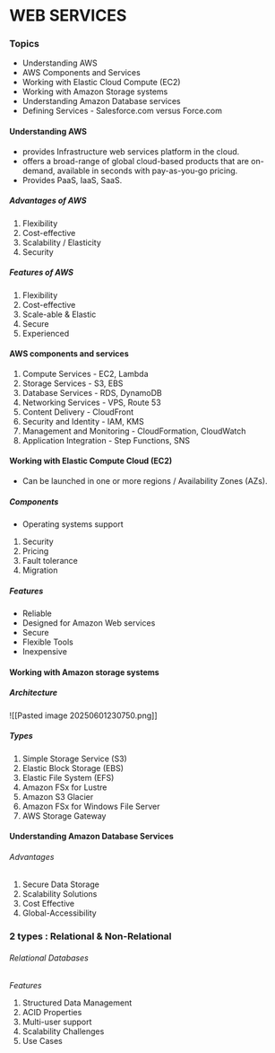 # WEB SERVICES

### Topics
- Understanding AWS
- AWS Components and Services
- Working with Elastic Cloud Compute (EC2)
- Working with Amazon Storage systems
- Understanding Amazon Database services
- Defining Services - Salesforce.com versus Force.com

#### Understanding AWS

- provides Infrastructure web services platform in the cloud.
- offers a broad-range of global cloud-based products that are on-demand, available in seconds with pay-as-you-go pricing.
- Provides PaaS, IaaS, SaaS.

##### Advantages of AWS
1. Flexibility
2. Cost-effective
3. Scalability / Elasticity
4. Security

##### Features of AWS
1. Flexibility
2. Cost-effective
3. Scale-able & Elastic
4. Secure
5. Experienced

#### AWS components and services

1. Compute Services - EC2, Lambda
2. Storage Services - S3, EBS
3. Database Services - RDS, DynamoDB
4. Networking Services - VPS, Route 53
5. Content Delivery - CloudFront
6. Security and Identity - IAM, KMS
7. Management and Monitoring - CloudFormation, CloudWatch
8. Application Integration - Step Functions, SNS

#### Working with Elastic Compute Cloud (EC2)

- Can be launched in one or more regions / Availability Zones (AZs).

##### Components
* Operating systems support
1. Security
2. Pricing
3. Fault tolerance
4. Migration

##### Features
- Reliable
- Designed for Amazon Web services
- Secure
- Flexible Tools
- Inexpensive

#### Working with Amazon storage systems

##### Architecture

![[Pasted image 20250601230750.png]]

##### Types

1. Simple Storage Service (S3)
2. Elastic Block Storage (EBS)
3. Elastic File System (EFS)
4. Amazon FSx for Lustre
5. Amazon S3 Glacier
6. Amazon FSx for Windows File Server
7. AWS Storage Gateway

#### Understanding Amazon Database Services

###### Advantages
1. Secure Data Storage
2. Scalability Solutions
3. Cost Effective
4. Global-Accessibility

### 2 types : Relational & Non-Relational

###### Relational Databases

*Features*
1. Structured Data Management
2. ACID Properties
3. Multi-user support
4. Scalability Challenges
5. Use Cases